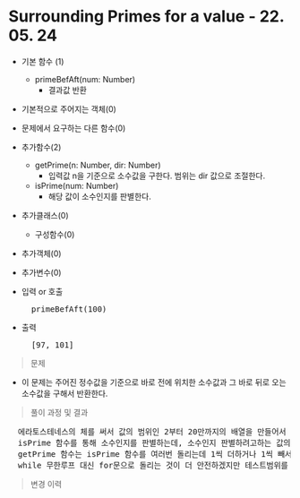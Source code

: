 # Surrounding Primes for a value - 22. 05. 24

- 기본 함수 (1)
  - primeBefAft(num: Number)
    - 결과값 반환
- 기본적으로 주어지는 객체(0)
- 문제에서 요구하는 다른 함수(0)
- 추가함수(2)
  - getPrime(n: Number, dir: Number)
    - 입력값 n을 기준으로 소수값을 구한다. 범위는 dir 값으로 조절한다.
  - isPrime(num: Number)
    - 해당 값이 소수인지를 판별한다.
- 추가클래스(0)
  - 구성함수(0)
- 추가객체(0)
- 추가변수(0)

- 입력 or 호출
  <pre>
    primeBefAft(100)
  </pre>
 
- 출력
  <pre>
    [97, 101]
  </pre>

> 문제
  - 이 문제는 주어진 정수값을 기준으로 바로 전에 위치한 소수값과 그 바로 뒤로 오는 소수값을 구해서 반환한다.

> 풀이 과정 및 결과
<pre>
  에라토스테네스의 체를 써서 값의 범위인 2부터 20만까지의 배열을 만들어서 미리 체크해둘까했다가 메모리 점유율이 높을 것 같아서 그냥 일일히 체크하는 방향으로 선회함.
  isPrime 함수를 통해 소수인지를 판별하는데, 소수인지 판별하려고하는 값의 반절까지만 확인해도 소수인지 판별이 가능하기때문에 그 이상의 값은 계산하지 않도록 제한했다.
  getPrime 함수는 isPrime 함수를 여러번 돌리는데 1씩 더하거나 1씩 빼서 소수의 범위를 찾는다.
  while 무한루프 대신 for문으로 돌리는 것이 더 안전하겠지만 테스트범위를 보면 소수가 안나올 수 없기 때문에 그냥 while문을 사용함.
</pre>

>변경 이력
<pre>
</pre>